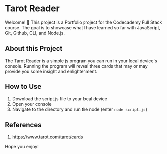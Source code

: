 # Tarot Reader
Welcome! 👋 
This project is a Portfolio project for the Codecademy Full Stack course. The goal is to showcase what I have learned so far with JavaScript, Git, Github, CLI, and Node.js.

About this Project
----
The Tarot Reader is a simple js program you can run in your local device's console. Running the program will reveal three cards that may or may provide you some insight and enlightenment.

How to Use
---
1. Download the script.js file to your local device
2. Open your console
3. Navigate to the directory and run the node (enter `node script.js`)

References
---
1. https://www.tarot.com/tarot/cards

Hope you enjoy!
